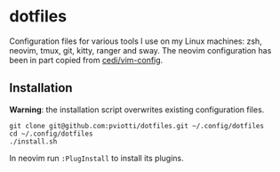 # dotfiles

Configuration files for various tools I use on my Linux machines:
zsh, neovim, tmux, git, kitty, ranger and sway.
The neovim configuration has been in part copied from [cedi/vim-config](https://github.com/cedi/vim-config).

## Installation

**Warning**: the installation script overwrites existing configuration files.

    git clone git@github.com:pviotti/dotfiles.git ~/.config/dotfiles
    cd ~/.config/dotfiles
    ./install.sh

In neovim run `:PlugInstall` to install its plugins.

